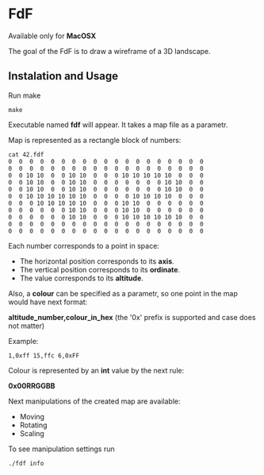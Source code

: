 
# FdF

Available only for **MacOSX**

The goal of the FdF is to draw a wireframe of a 3D landscape.

## Instalation and Usage

Run make

```
make
```

Executable named **fdf** will appear. It takes a map file as a parametr.

Map is represented as a rectangle block of numbers:

```
cat 42.fdf
0  0  0  0  0  0  0  0  0  0  0  0  0  0  0  0  0  0  0
0  0  0  0  0  0  0  0  0  0  0  0  0  0  0  0  0  0  0
0  0 10 10  0  0 10 10  0  0  0 10 10 10 10 10  0  0  0
0  0 10 10  0  0 10 10  0  0  0  0  0  0  0 10 10  0  0
0  0 10 10  0  0 10 10  0  0  0  0  0  0  0 10 10  0  0
0  0 10 10 10 10 10 10  0  0  0  0 10 10 10 10  0  0  0
0  0  0 10 10 10 10 10  0  0  0 10 10  0  0  0  0  0  0
0  0  0  0  0  0 10 10  0  0  0 10 10  0  0  0  0  0  0
0  0  0  0  0  0 10 10  0  0  0 10 10 10 10 10 10  0  0
0  0  0  0  0  0  0  0  0  0  0  0  0  0  0  0  0  0  0
0  0  0  0  0  0  0  0  0  0  0  0  0  0  0  0  0  0  0
```

Each number corresponds to a point in space:

* The horizontal position corresponds to its **axis**.
* The vertical position corresponds to its **ordinate**.
* The value corresponds to its **altitude**.

Also, a **colour** can be specified as a parametr, so one point in the map would have next format:

**altitude_number,colour_in_hex** (the '0x' prefix is supported and case does not matter)

Example:

```
1,0xff 15,ffc 6,0xFF
```

Colour is represented by an **int** value by the next rule:

**0x00RRGGBB**

Next manipulations of the created map are available:

* Moving
* Rotating
* Scaling

To see manipulation settings run 

```
./fdf info
```
